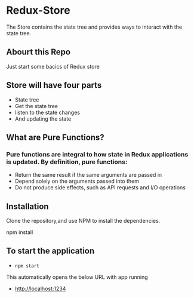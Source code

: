 # Redux-Store
The Store contains the state tree and provides ways to interact with the state tree.

## Abourt this Repo 
Just start some bacics of Redux store

## Store will have four parts
- State tree
- Get the state tree
- listen to the state changes
- And updating the state

## What are Pure Functions?
### Pure functions are integral to how state in Redux applications is updated. By definition, pure functions:

- Return the same result if the same arguments are passed in
- Depend solely on the arguments passed into them
- Do not produce side effects, such as API requests and I/O operations

## Installation

Clone the repository,and use NPM to install the dependencies.

npm install

## To start the application

- `npm start`

This automatically opens the below URL with app running

- [http://localhost:1234](http://localhost:1234)
